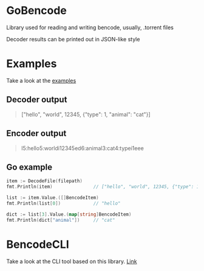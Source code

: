 # GoBencode
Library used for reading and writing bencode, usually, .torrent files

Decoder results can be printed out in JSON-like style

# Examples
Take a look at the [examples](https://github.com/MrPythoneer/GoBencode/blob/main/example/main.go)

## Decoder output
>["hello", "world", 12345, {"type": 1, "animal": "cat"}]

## Encoder output
>l5:hello5:worldi12345ed6:animal3:cat4:typei1eee

## Go example
```go
item := DecodeFile(filepath)
fmt.Println(item)               // ["hello", "world", 12345, {"type": 1, "animal": "cat"}]

list := item.Value.([]BencodeItem)
fmt.Println(list[0])            // "hello"

dict := list[3].Value.(map[string]BencodeItem)
fmt.Println(dict["animal"])     // "cat"
```
# BencodeCLI
Take a look at the CLI tool based on this library. [Link](https://github.com/MrPythoneer/BencodeCLI)

